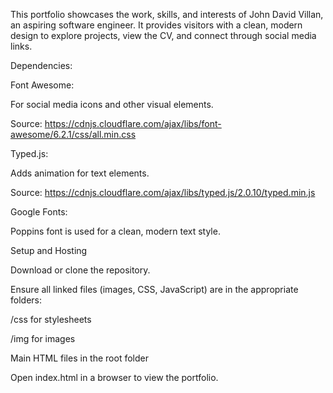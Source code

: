 This portfolio showcases the work, skills, and interests of John David Villan, an aspiring software engineer. It provides visitors with a clean, modern design to explore projects, view the CV, and connect through social media links.

Dependencies:

Font Awesome:

  For social media icons and other visual elements.
  
  Source: https://cdnjs.cloudflare.com/ajax/libs/font-awesome/6.2.1/css/all.min.css

  Typed.js:
  
  Adds animation for text elements.
  
  Source: https://cdnjs.cloudflare.com/ajax/libs/typed.js/2.0.10/typed.min.js
  
Google Fonts:

Poppins font is used for a clean, modern text style.

Setup and Hosting

Download or clone the repository.

Ensure all linked files (images, CSS, JavaScript) are in the appropriate folders:

/css for stylesheets

/img for images

Main HTML files in the root folder

Open index.html in a browser to view the portfolio.
